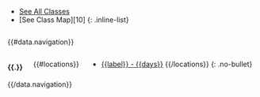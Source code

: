 <div class="row">
<div class="large-11 large-offset-1 columns" markdown="1">

- [See All Classes][1]
- [See Class Map][10]
{: .inline-list}

</div>
</div>

{{#data.navigation}}
<div class="row">
<div class="large-3 large-offset-1 columns" markdown="1">

#### {{.}}

{{#locations}}
- [{{label}} - {{days}}]({{data.location-url}}{{id}})
{{/locations}}
{: .no-bullet}

</div>
</div>
{{/data.navigation}}

[1]: /classes/


